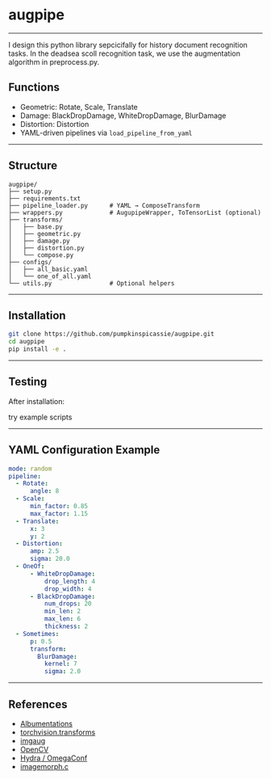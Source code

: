 # augpipe

---
I design this python library sepcicifally for history document recognition tasks.
In the deadsea scoll recognition task, we use the augmentation algorithm in preprocess.py.

## Functions

- Geometric: Rotate, Scale, Translate
- Damage: BlackDropDamage, WhiteDropDamage, BlurDamage
- Distortion: Distortion
- YAML-driven pipelines via `load_pipeline_from_yaml`
---

## Structure

```
augpipe/
├── setup.py
├── requirements.txt
├── pipeline_loader.py      # YAML → ComposeTransform
├── wrappers.py             # AugupipeWrapper, ToTensorList (optional)
├── transforms/
│   ├── base.py
│   ├── geometric.py
│   ├── damage.py
│   ├── distortion.py
│   └── compose.py
├── configs/
│   ├── all_basic.yaml
│   └── one_of_all.yaml
└── utils.py                # Optional helpers
```

---

## Installation

```bash
git clone https://github.com/pumpkinspicassie/augpipe.git
cd augpipe
pip install -e .

```

---

## Testing

After installation:

try example scripts 

---

## YAML Configuration Example

```yaml
mode: random
pipeline:
  - Rotate:
      angle: 8
  - Scale:
      min_factor: 0.85
      max_factor: 1.15
  - Translate:
      x: 3
      y: 2
  - Distortion:
      amp: 2.5
      sigma: 20.0
  - OneOf:
      - WhiteDropDamage:
          drop_length: 4
          drop_width: 4
      - BlackDropDamage:
          num_drops: 20
          min_len: 2
          max_len: 6
          thickness: 2
  - Sometimes:
      p: 0.5
      transform:
        BlurDamage:
          kernel: 7
          sigma: 2.0
```

----


## References 

- [Albumentations](https://albumentations.ai/)
- [torchvision.transforms](https://pytorch.org/vision/stable/transforms.html)
- [imgaug](https://imgaug.readthedocs.io/en/latest/)
- [OpenCV](https://opencv.org/)
- [Hydra / OmegaConf](https://hydra.cc/)
- [imagemorph.c](https://github.com/GrHound/imagemorph.c)
